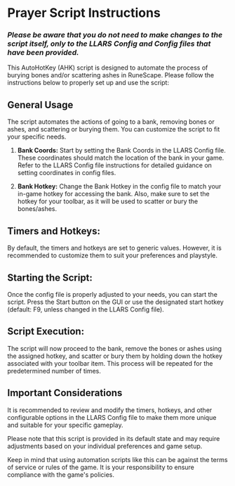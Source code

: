# Prayer Script Instructions
### *Please be aware that you do not need to make changes to the script itself, only to the LLARS Config and Config files that have been provided.*
This AutoHotKey (AHK) script is designed to automate the process of burying bones and/or scattering ashes in RuneScape. Please follow the instructions below to properly set up and use the script:

## General Usage
The script automates the actions of going to a bank, removing bones or ashes, and scattering or burying them. You can customize the script to fit your specific needs.

1. **Bank Coords:**
Start by setting the Bank Coords in the LLARS Config file. These coordinates should match the location of the bank in your game. Refer to the LLARS Config file instructions for detailed guidance on setting coordinates in config files.

2. **Bank Hotkey:**
Change the Bank Hotkey in the config file to match your in-game hotkey for accessing the bank. Also, make sure to set the hotkey for your toolbar, as it will be used to scatter or bury the bones/ashes.

## Timers and Hotkeys: 
By default, the timers and hotkeys are set to generic values. However, it is recommended to customize them to suit your preferences and playstyle.

## Starting the Script: 
Once the config file is properly adjusted to your needs, you can start the script. Press the Start button on the GUI or use the designated start hotkey (default: F9, unless changed in the LLARS Config file).
## Script Execution:
The script will now proceed to the bank, remove the bones or ashes using the assigned hotkey, and scatter or bury them by holding down the hotkey associated with your toolbar item. This process will be repeated for the predetermined number of times.

## Important Considerations
It is recommended to review and modify the timers, hotkeys, and other configurable options in the LLARS Config file to make them more unique and suitable for your specific gameplay.

Please note that this script is provided in its default state and may require adjustments based on your individual preferences and game setup.

Keep in mind that using automation scripts like this can be against the terms of service or rules of the game. It is your responsibility to ensure compliance with the game's policies.
